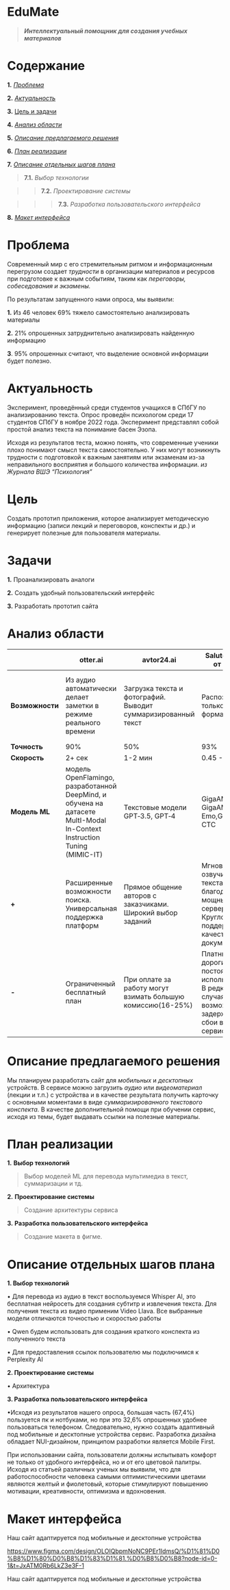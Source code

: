
# EduMate

>***Интеллектуальный помощник для создания учебных материалов***

# **Содержание**

**1.** *[Проблема](https://github.com/cerais/EduMate/blob/main/README.md#:~:text=8.%20%D0%9C%D0%B0%D0%BA%D0%B5%D1%82%20%D0%B8%D0%BD%D1%82%D0%B5%D1%80%D1%84%D0%B5%D0%B9%D1%81%D0%B0-,%D0%9F%D1%80%D0%BE%D0%B1%D0%BB%D0%B5%D0%BC%D0%B0,-%D0%A1%D0%BE%D0%B2%D1%80%D0%B5%D0%BC%D0%B5%D0%BD%D0%BD%D1%8B%D0%B9%20%D0%BC%D0%B8%D1%80%20%D1%81)*

**2.** *[Актуальность](https://github.com/cerais/EduMate/blob/main/README.md#%D0%B0%D0%BA%D1%82%D1%83%D0%B0%D0%BB%D1%8C%D0%BD%D0%BE%D1%81%D1%82%D1%8C:~:text=%D0%B8%D0%BD%D1%84%D0%BE%D1%80%D0%BC%D0%B0%D1%86%D0%B8%D0%B8%20%D0%B1%D1%83%D0%B4%D0%B5%D1%82%20%D0%BF%D0%BE%D0%BB%D0%B5%D0%B7%D0%BD%D0%BE.-,%D0%90%D0%BA%D1%82%D1%83%D0%B0%D0%BB%D1%8C%D0%BD%D0%BE%D1%81%D1%82%D1%8C,-%D0%AD%D0%BA%D1%81%D0%BF%D0%B5%D1%80%D0%B8%D0%BC%D0%B5%D0%BD%D1%82,%20%D0%BF%D1%80%D0%BE%D0%B2%D0%B5%D0%B4%D1%91%D0%BD%D0%BD%D1%8B%D0%B9%20%D1%81%D1%80%D0%B5%D0%B4%D0%B8)*

**3.** [Цель и задачи](https://github.com/cerais/EduMate/blob/main/README.md#%D0%B0%D0%BA%D1%82%D1%83%D0%B0%D0%BB%D1%8C%D0%BD%D0%BE%D1%81%D1%82%D1%8C:~:text=%D0%96%D1%83%D1%80%D0%BD%D0%B0%D0%BB%D0%B0%20%D0%92%D0%A8%D0%AD%20%E2%80%9C%D0%9F%D1%81%D0%B8%D1%85%D0%BE%D0%BB%D0%BE%D0%B3%D0%B8%D1%8F%E2%80%9D-,%D0%A6%D0%B5%D0%BB%D1%8C,-%D0%A1%D0%BE%D0%B7%D0%B4%D0%B0%D1%82%D1%8C%20%D0%BF%D1%80%D0%BE%D1%82%D0%BE%D1%82%D0%B8%D0%BF%20%D0%BF%D1%80%D0%B8%D0%BB%D0%BE%D0%B6%D0%B5%D0%BD%D0%B8%D1%8F)

**4.** *[Анализ области](https://github.com/cerais/EduMate/blob/main/README.md#%D0%B0%D0%BA%D1%82%D1%83%D0%B0%D0%BB%D1%8C%D0%BD%D0%BE%D1%81%D1%82%D1%8C:~:text=%D0%A0%D0%B0%D0%B7%D1%80%D0%B0%D0%B1%D0%BE%D1%82%D0%B0%D1%82%D1%8C%20%D0%BF%D1%80%D0%BE%D1%82%D0%BE%D1%82%D0%B8%D0%BF%20%D1%81%D0%B0%D0%B9%D1%82%D0%B0-,%D0%90%D0%BD%D0%B0%D0%BB%D0%B8%D0%B7%20%D0%BE%D0%B1%D0%BB%D0%B0%D1%81%D1%82%D0%B8,-otter.ai)*

**5.** *[Описание предлагаемого решения](https://github.com/cerais/EduMate/blob/main/README.md#%D0%B0%D0%BA%D1%82%D1%83%D0%B0%D0%BB%D1%8C%D0%BD%D0%BE%D1%81%D1%82%D1%8C:~:text=%D0%BA%D0%BE%D0%BB-%D0%B2%D0%B0%20%D1%81%D0%B8%D0%BC%D0%B2%D0%BE%D0%BB%D0%BE%D0%B2-,%D0%9E%D0%BF%D0%B8%D1%81%D0%B0%D0%BD%D0%B8%D0%B5%20%D0%BF%D1%80%D0%B5%D0%B4%D0%BB%D0%B0%D0%B3%D0%B0%D0%B5%D0%BC%D0%BE%D0%B3%D0%BE%20%D1%80%D0%B5%D1%88%D0%B5%D0%BD%D0%B8%D1%8F,-%D0%9C%D1%8B%20%D0%BF%D0%BB%D0%B0%D0%BD%D0%B8%D1%80%D1%83%D0%B5%D0%BC%20%D1%80%D0%B0%D0%B7%D1%80%D0%B0%D0%B1%D0%BE%D1%82%D0%B0%D1%82%D1%8C)*

**6.** *[План реализации](https://github.com/cerais/EduMate/blob/main/README.md#%D0%B0%D0%BA%D1%82%D1%83%D0%B0%D0%BB%D1%8C%D0%BD%D0%BE%D1%81%D1%82%D1%8C:~:text=%D0%BD%D0%B0%20%D0%BF%D0%BE%D0%BB%D0%B5%D0%B7%D0%BD%D1%8B%D0%B5%20%D0%BC%D0%B0%D1%82%D0%B5%D1%80%D0%B8%D0%B0%D0%BB%D1%8B.-,%D0%9F%D0%BB%D0%B0%D0%BD%20%D1%80%D0%B5%D0%B0%D0%BB%D0%B8%D0%B7%D0%B0%D1%86%D0%B8%D0%B8,-1.%20%D0%92%D1%8B%D0%B1%D0%BE%D1%80)*

**7.** *[Описание отдельных шагов плана](https://github.com/cerais/EduMate/blob/main/README.md#%D0%B0%D0%BA%D1%82%D1%83%D0%B0%D0%BB%D1%8C%D0%BD%D0%BE%D1%81%D1%82%D1%8C:~:text=%D0%BC%D0%B0%D0%BA%D0%B5%D1%82%D0%B0%20%D0%B2%20%D1%84%D0%B8%D0%B3%D0%BC%D0%B5.-,%D0%9E%D0%BF%D0%B8%D1%81%D0%B0%D0%BD%D0%B8%D0%B5%20%D0%BE%D1%82%D0%B4%D0%B5%D0%BB%D1%8C%D0%BD%D1%8B%D1%85%20%D1%88%D0%B0%D0%B3%D0%BE%D0%B2%20%D0%BF%D0%BB%D0%B0%D0%BD%D0%B0,-1.%20%D0%92%D1%8B%D0%B1%D0%BE%D1%80%20%D1%82%D0%B5%D1%85%D0%BD%D0%BE%D0%BB%D0%BE%D0%B3%D0%B8%D0%B9)*

>**7.1.** *Выбор технологии*

>>**7.2.** *Проектирование системы*

>>>**7.3.** *Разработка пользовательского интерфейса*

**8.** *[Макет интерфейса](https://github.com/cerais/EduMate/blob/main/README.md#%D0%B0%D0%BA%D1%82%D1%83%D0%B0%D0%BB%D1%8C%D0%BD%D0%BE%D1%81%D1%82%D1%8C:~:text=%D0%BE%D0%BF%D1%82%D0%B8%D0%BC%D0%B8%D0%B7%D0%BC%D0%B0%20%D0%B8%20%D0%B2%D0%B4%D0%BE%D1%85%D0%BD%D0%BE%D0%B2%D0%B5%D0%BD%D0%B8%D1%8F.-,%D0%9C%D0%B0%D0%BA%D0%B5%D1%82%20%D0%B8%D0%BD%D1%82%D0%B5%D1%80%D1%84%D0%B5%D0%B9%D1%81%D0%B0,-%D0%9D%D0%B0%D1%88%20%D1%81%D0%B0%D0%B9%D1%82%20%D0%B0%D0%B4%D0%B0%D0%BF%D1%82%D0%B8%D1%80%D1%83%D0%B5%D1%82%D1%81%D1%8F)*

# **Проблема**

Современный мир с его стремительным ритмом и информационным перегрузом создает *трудности* в организации материалов и ресурсов при подготовке к важным событиям, таким как *переговоры, собеседования и экзамены.*

По результатам запущенного нами опроса, мы выявили:

**1.** Из 46 человек 69% тяжело самостоятельно анализировать материалы 

**2.** 21% опрошенных затруднительно анализировать найденную информацию 

**3**. 95% опрошенных считают, что выделение основной информации будет полезно.


# **Актуальность**

Эксперимент, проведённый среди студентов учащихся в СПбГУ по анализированию текста. Опрос проведён психологом среди 17 студентов СПбГУ в ноябре 2022 года. Эксперимент представлял собой простой анализ текста на понимание басен Эзопа.

Исходя из результатов теста, можно понять, что современные ученики плохо понимают смысл текста самостоятельно. У них могут возникнуть трудности с подготовкой к важным занятиям или экзаменам из-за неправильного восприятия и большого количества информации.
 *из Журнала ВШЭ “Психология”*


# **Цель**

Создать прототип приложения, которое анализирует методическую информацию (записи лекций и переговоров, конспекты и др.) и генерирует полезные для пользователя материалы.

# **Задачи**

**1.** Проанализировать аналоги 

**2.** Создать удобный пользовательский интерфейс 

**3.** Разработать прототип сайта

# **Анализ области**

|                |otter.ai    |avtor24.ai              |SaluteSpeech от сбера        |quillionz                     |
|----------------|----------|---------------|--------------|----------|
|**Возможности**| Из аудио автоматически делает заметки в режиме реального времени          | Загрузка текста и фотографий. Выводит суммаризированный текст           |Распознает только мп3-формат |Автоматически генерирует вопросы для понимания текста, используя ИИ и машинное обучение
|**Точность**          |90%           |50%          |93% |97% |
|**Скорость**          |2+ сек|1-2 мин|0.45 - 13.8 сек |5-6 сек |
|**Модель ML**|модель OpenFlamingo, разработанной DeepMind, и обучена на датасете MultI-Modal In-Context Instruction Tuning (MIMIC-IT)|Текстовые модели GPT‑3.5, GPT‑4|GigaAM, GigaAM - Emo,GigaAM - CTC |GPT‑3.5 |
|**+**| Расширенные возможности поиска. Универсальная поддержка платформ|Прямое общение авторов с заказчиками. Широкий выбор заданий|Мгновенное озвучивание текста благодаря мощным серверам.  Круглосуточная поддержка и качественная документация|Настраиваемые шаблоны вопросов(для точности содержания) |
|**-**| Ограниченный бесплатный план| При оплате за работу могут взимать большую комиссию(16-25%)|Платные услуги дорогие для постоянного использования. В редких случаях возможны задержки или сбои в работе сервиса | Ограничение кол-ва символов  |


# **Описание предлагаемого решения**

Мы планируем разработать сайт для *мобильных* и *десктопных* устройств. В сервисе можно загрузить *аудио* или *видеоматериал* (лекции и т.п.) с устройства и в качестве результата получить карточку с основными моментами в виде *суммаризированного текстового конспекта.*
В качестве дополнительной помощи при обучении сервис, исходя из темы, будет выдавать ссылки на полезные материалы.


# **План реализации**

**1.** **Выбор технологий**

>Выбор моделей ML для перевода мультимедиа в текст, суммаризации и тд.

**2.** **Проектирование системы**

>Создание архитектуры сервиса

**3.** **Разработка пользовательского интерфейса**

>Создание макета в фигме.

# **Описание отдельных шагов плана**

 **1. Выбор технологий**

• Для перевода из аудио в текст воспользуемся Whisper AI, это бесплатная нейросеть для создания субтитр и извлечения текста. Для получения текста из видео применим Video Llava. Все выбранные модели отличаются точностью и скоростью работы

•  Qwen будем использовать для создания краткого конспекта из полученного текста

• Для предоставления ссылок пользователю мы подключимся к Perplexity AI

 **2. Проектирование системы**

• Архитектура


 **3. Разработка пользовательского интерфейса**

•Исходя из результатов нашего опроса, большая часть (67,4%) пользуется пк и нотбуками, но при это 32,6% опрошенных удобнее пользоваться телефоном. Следовательно, нужно создать адаптивный под мобильные и десктопные устройства сервис. Разработка дизайна обладает NUI-дизайном, принципом разработки является Mobile First.


При использовании сайта, пользователи должны испытывать комфорт не только от удобного интерфейса, но и от его цветовой палитры. Исходя из статьей различных ученых мы выявили, что для работоспособности человека самыми оптимистическими цветами являются желтый и фиолетовый, которые стимулируют повышению мотивации, креативности, оптимизма и вдохновения.

# **Макет интерфейса**

Наш сайт адаптируется под мобильные и десктопные устройства

https://www.figma.com/design/OLOIQbpmNoNC9PEr1IdmsQ/%D1%81%D0%B8%D1%80%D0%B8%D1%83%D1%81.%D0%B8%D0%B8?node-id=0-1&t=JxATM0Rb6LkZ3e3F-1

Наш сайт адаптируется под мобильные и десктопные устройства
